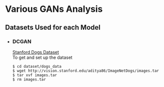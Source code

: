 # Various GANs Analysis

## Datasets Used for each Model
- ### DCGAN
  [Stanford Dogs Dataset](http://vision.stanford.edu/aditya86/ImageNetDogs/)<br>
  To get and set up the dataset
  ```console
  $ cd dataset/dogs_data
  $ wget http://vision.stanford.edu/aditya86/ImageNetDogs/images.tar
  $ tar xvf images.tar
  $ rm images.tar
  ```